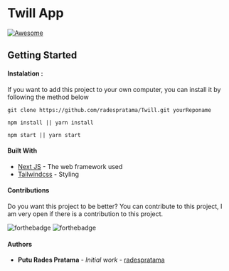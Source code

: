 # Twill App
[![Awesome](https://awesome.re/badge-flat2.svg)](https://github.com/radespratama/Twill.git#readme)

## Getting Started
#### Instalation :
<span>If you want to add this project to your own computer, you can install it by following the method below</span>
```
git clone https://github.com/radespratama/Twill.git yourReponame
```
```
npm install || yarn install
```
```
npm start || yarn start
```

#### Built With

* [Next JS](https://reactjs.org/docs/create-a-new-react-app.html) - The web framework used
* [Tailwindcss](https://tailwindcss.com) - Styling

#### Contributions
Do you want this project to be better? You can contribute to this project, I am very open if there is a contribution to this project.

![forthebadge](https://forthebadge.com/images/badges/built-with-love.svg)
![forthebadge](https://forthebadge.com/images/badges/made-with-javascript.svg)

#### Authors

* **Putu Rades Pratama** - *Initial work* - [radespratama](https://github.com/radespratama)
